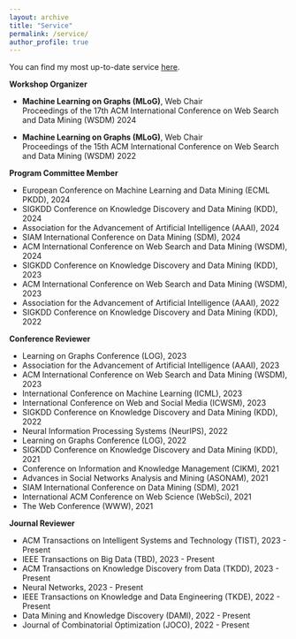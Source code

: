 ```yaml
---
layout: archive
title: "Service"
permalink: /service/
author_profile: true
---
```

You can find my most up-to-date service [here](https://yuwang0103.github.io/_pages/CV.pdf#nameddest=EXTERNAL%20SERVICES).

**Workshop Organizer**
- **Machine Learning on Graphs (MLoG)**, Web Chair
  <br> Proceedings of the 17th ACM International Conference on Web Search and Data Mining (WSDM) 2024

- **Machine Learning on Graphs (MLoG)**, Web Chair
  <br> Proceedings of the 15th ACM International Conference on Web Search and Data Mining (WSDM) 2022


**Program Committee Member**
- European Conference on Machine Learning and Data Mining (ECML PKDD), 2024
- SIGKDD Conference on Knowledge Discovery and Data Mining (KDD), 2024
- Association for the Advancement of Artificial Intelligence (AAAI), 2024
- SIAM International Conference on Data Mining (SDM), 2024
- ACM International Conference on Web Search and Data Mining (WSDM), 2024
- SIGKDD Conference on Knowledge Discovery and Data Mining (KDD), 2023
- ACM International Conference on Web Search and Data Mining (WSDM), 2023
- Association for the Advancement of Artificial Intelligence (AAAI), 2022
- SIGKDD Conference on Knowledge Discovery and Data Mining (KDD), 2022


**Conference Reviewer**
- Learning on Graphs Conference (LOG), 2023
- Association for the Advancement of Artificial Intelligence (AAAI), 2023
- ACM International Conference on Web Search and Data Mining (WSDM), 2023
- International Conference on Machine Learning (ICML), 2023
- International Conference on Web and Social Media (ICWSM), 2023
- SIGKDD Conference on Knowledge Discovery and Data Mining (KDD), 2022
- Neural Information Processing Systems (NeurIPS), 2022
- Learning on Graphs Conference (LOG), 2022
- SIGKDD Conference on Knowledge Discovery and Data Mining (KDD), 2021
- Conference on Information and Knowledge Management (CIKM), 2021
- Advances in Social Networks Analysis and Mining (ASONAM), 2021
- SIAM International Conference on Data Mining (SDM), 2021
- International ACM Conference on Web Science (WebSci), 2021
- The Web Conference (WWW), 2021

**Journal Reviewer**
- ACM Transactions on Intelligent Systems and Technology (TIST), 2023 - Present
- IEEE Transactions on Big Data (TBD), 2023 - Present
- ACM Transactions on Knowledge Discovery from Data (TKDD), 2023 - Present
- Neural Networks, 2023 - Present
- IEEE Transactions on Knowledge and Data Engineering (TKDE), 2022 - Present
- Data Mining and Knowledge Discovery (DAMI), 2022 - Present
- Journal of Combinatorial Optimization (JOCO), 2022 - Present
